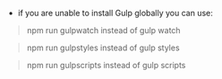 + if you are unable to install Gulp globally you can use:

> npm run gulpwatch  instead of gulp watch 

> npm run gulpstyles  instead of gulp styles 

> npm run gulpscripts  instead of gulp scripts 
